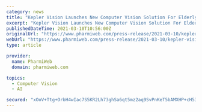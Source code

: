 ```yaml
---
category: news
title: "Kepler Vision Launches New Computer Vision Solution For Elderly Care"
excerpt: "Kepler Vision La​unches New Computer Vision Solution For Elderly Care- Kepler Night Nurse Edge Box simplifies the installation and running of patient monitoring at night - Proprietary computer vision technology allows staff to respond immediately to patients in distress,"
publishedDateTime: 2021-03-10T10:56:00Z
originalUrl: "https://www.pharmiweb.com/press-release/2021-03-10/kepler-vision-launches-new-computer-vision-solution-for-elderly-care"
webUrl: "https://www.pharmiweb.com/press-release/2021-03-10/kepler-vision-launches-new-computer-vision-solution-for-elderly-care"
type: article

provider:
  name: PharmiWeb
  domain: pharmiweb.com

topics:
  - Computer Vision
  - AI

secured: "xOoV+Ttg+OrbH4wIac7S5KR2Lh73ghSa6qt5mz2aq9SvPnKeT5bAMXHP+cH53x+QOv/aGXS+GjjkKITPtBMIL8ncyKZ9ctAR98tcefT+BpcigrgmVuZxs05NvpqUcuDohXIQtEQRl20IiKf1xMLMZjiDVABkg3XLukRPEfCMkKTts5s2A0UUrqw2nH8JS1yT9c1oP9bXW1YddG9zlQTJSwfqu8+fq1Z3MkhFuG08PG5yJt+MVH4/8hbO5EmirTEGWaIlGf9IkqjeV5vlENnZeZjG+7eUird3jjP/jTaaGCFdcR+BlA3It2JSrzGkr+SzfNPz+9mSRFWt2DyqjxnRT/+wDpW+G8NW2wx6YXGkFIc=;NH9H53TL823ql2pOqGdZQQ=="
---
```


